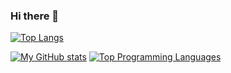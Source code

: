 ### Hi there 👋

[![Top Langs](https://github-readme-stats.vercel.app/api/top-langs/?username=caleb-bb)](https://github.com/anuraghazra/github-readme-stats)

[![My GitHub stats](https://github-readme-stats.vercel.app/api?username=caleb-bb)](https://github.com/anuraghazra/github-readme-stats)
[![Top Programming Languages](https://github-readme-stats.vercel.app/api/top-langs/?username=caleb-bb&layout=compact)](https://github.com/anuraghazra/github-readme-stats)

<!--
**caleb-bb/caleb-bb** is a ✨ _special_ ✨ repository because its `README.md` (this file) appears on your GitHub profile.

Here are some ideas to get you started:

- 🔭 I’m currently working on ...
- 🌱 I’m currently learning ...
- 👯 I’m looking to collaborate on ...
- 🤔 I’m looking for help with ...
- 💬 Ask me about ...
- 📫 How to reach me: ...
- 😄 Pronouns: ...
- ⚡ Fun fact: ...
-->
